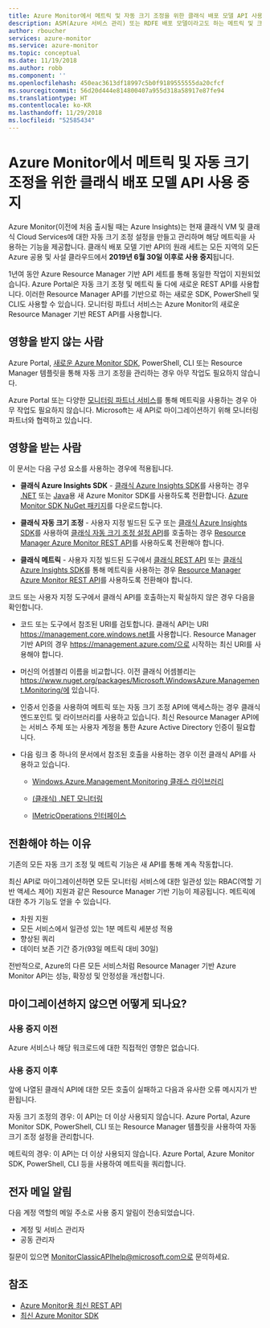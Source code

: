```yaml
---
title: Azure Monitor에서 메트릭 및 자동 크기 조정을 위한 클래식 배포 모델 API 사용 중지
description: ASM(Azure 서비스 관리) 또는 RDFE 배포 모델이라고도 하는 메트릭 및 크기 자동 조정 클래식 API의 사용이 중지됨
author: rboucher
services: azure-monitor
ms.service: azure-monitor
ms.topic: conceptual
ms.date: 11/19/2018
ms.author: robb
ms.component: ''
ms.openlocfilehash: 450eac3613df18997c5b0f9189555555da20cfcf
ms.sourcegitcommit: 56d20d444e814800407a955d318a58917e87fe94
ms.translationtype: HT
ms.contentlocale: ko-KR
ms.lasthandoff: 11/29/2018
ms.locfileid: "52585434"
---
```

# <a name="azure-monitor-retirement-of-classic-deployment-model-apis-for-metrics-and-autoscale"></a>Azure Monitor에서 메트릭 및 자동 크기 조정을 위한 클래식 배포 모델 API 사용 중지

Azure Monitor(이전에 처음 출시될 때는 Azure Insights)는 현재 클래식 VM 및 클래식 Cloud Services에 대한 자동 크기 조정 설정을 만들고 관리하며 해당 메트릭을 사용하는 기능을 제공합니다. 클래식 배포 모델 기반 API의 원래 세트는 모든 지역의 모든 Azure 공용 및 사설 클라우드에서 **2019년 6월 30일 이후로 사용 중지**됩니다.   

1년여 동안 Azure Resource Manager 기반 API 세트를 통해 동일한 작업이 지원되었습니다. Azure Portal은 자동 크기 조정 및 메트릭 둘 다에 새로운 REST API를 사용합니다. 이러한 Resource Manager API를 기반으로 하는 새로운 SDK, PowerShell 및 CLI도 사용할 수 있습니다. 모니터링 파트너 서비스는 Azure Monitor의 새로운 Resource Manager 기반 REST API를 사용합니다.  

## <a name="who-is-not-affected"></a>영향을 받지 않는 사람

Azure Portal, [새로운 Azure Monitor SDK](https://www.nuget.org/packages/Microsoft.Azure.Management.Monitor/), PowerShell, CLI 또는 Resource Manager 템플릿을 통해 자동 크기 조정을 관리하는 경우 아무 작업도 필요하지 않습니다.  

Azure Portal 또는 다양한 [모니터링 파트너 서비스](../../monitoring-and-diagnostics/monitoring-partners.md)를 통해 메트릭을 사용하는 경우 아무 작업도 필요하지 않습니다. Microsoft는 새 API로 마이그레이션하기 위해 모니터링 파트너와 협력하고 있습니다.

## <a name="who-is-affected"></a>영향을 받는 사람

이 문서는 다음 구성 요소를 사용하는 경우에 적용됩니다.

- **클래식 Azure Insights SDK** - [클래식 Azure Insights SDK](https://www.nuget.org/packages/Microsoft.WindowsAzure.Management.Monitoring/)를 사용하는 경우 [.NET](https://github.com/azure/azure-libraries-for-net#download) 또는 [Java](https://github.com/azure/azure-libraries-for-java#download)용 새 Azure Monitor SDK를 사용하도록 전환합니다. [Azure Monitor SDK NuGet 패키지](https://www.nuget.org/packages/Microsoft.Azure.Management.Monitor/)를 다운로드합니다.

- **클래식 자동 크기 조정** - 사용자 지정 빌드된 도구 또는 [클래식 Azure Insights SDK](https://www.nuget.org/packages/Microsoft.WindowsAzure.Management.Monitoring/)를 사용하여 [클래식 자동 크기 조정 설정 API](https://msdn.microsoft.com/library/azure/mt348562.aspx)를 호출하는 경우 [Resource Manager Azure Monitor REST API](https://docs.microsoft.com/rest/api/monitor/autoscalesettings)를 사용하도록 전환해야 합니다.

- **클래식 메트릭** - 사용자 지정 빌드된 도구에서 [클래식 REST API](https://msdn.microsoft.com/library/azure/dn510374.aspx) 또는 [클래식 Azure Insights SDK](https://www.nuget.org/packages/Microsoft.WindowsAzure.Management.Monitoring/)를 통해 메트릭을 사용하는 경우 [Resource Manager Azure Monitor REST API](https://docs.microsoft.com/rest/api/monitor/autoscalesettings)를 사용하도록 전환해야 합니다. 

코드 또는 사용자 지정 도구에서 클래식 API를 호출하는지 확실하지 않은 경우 다음을 확인합니다.

- 코드 또는 도구에서 참조된 URI를 검토합니다. 클래식 API는 URI https://management.core.windows.net를 사용합니다. Resource Manager 기반 API의 경우 https://management.azure.com/으로 시작하는 최신 URI를 사용해야 합니다.

- 머신의 어셈블리 이름을 비교합니다. 이전 클래식 어셈블리는 https://www.nuget.org/packages/Microsoft.WindowsAzure.Management.Monitoring/에 있습니다.

- 인증서 인증을 사용하여 메트릭 또는 자동 크기 조정 API에 액세스하는 경우 클래식 엔드포인트 및 라이브러리를 사용하고 있습니다. 최신 Resource Manager API에는 서비스 주체 또는 사용자 계정을 통한 Azure Active Directory 인증이 필요합니다.

- 다음 링크 중 하나의 문서에서 참조된 호출을 사용하는 경우 이전 클래식 API를 사용하고 있습니다.

  - [Windows.Azure.Management.Monitoring 클래스 라이브러리](https://docs.microsoft.com/previous-versions/azure/dn510414(v=azure.100))

  - [(클래식) .NET 모니터링](https://docs.microsoft.com/previous-versions/azure/reference/mt348562(v%3dazure.100))

  - [IMetricOperations 인터페이스](https://docs.microsoft.com/previous-versions/azure/reference/dn802395(v%3dazure.100))

## <a name="why-you-should-switch"></a>전환해야 하는 이유

기존의 모든 자동 크기 조정 및 메트릭 기능은 새 API를 통해 계속 작동합니다.  

최신 API로 마이그레이션하면 모든 모니터링 서비스에 대한 일관성 있는 RBAC(역할 기반 액세스 제어) 지원과 같은 Resource Manager 기반 기능이 제공됩니다. 메트릭에 대한 추가 기능도 얻을 수 있습니다. 

- 차원 지원
- 모든 서비스에서 일관성 있는 1분 메트릭 세분성 적용 
- 향상된 쿼리
- 데이터 보존 기간 증가(93일 메트릭 대비 30일) 

전반적으로, Azure의 다른 모든 서비스처럼 Resource Manager 기반 Azure Monitor API는 성능, 확장성 및 안정성을 개선합니다. 

## <a name="what-happens-if-you-do-not-migrate"></a>마이그레이션하지 않으면 어떻게 되나요?

### <a name="before-retirement"></a>사용 중지 이전

Azure 서비스나 해당 워크로드에 대한 직접적인 영향은 없습니다.  

### <a name="after-retirement"></a>사용 중지 이후

앞에 나열된 클래식 API에 대한 모든 호출이 실패하고 다음과 유사한 오류 메시지가 반환됩니다.

자동 크기 조정의 경우: 이 API는 더 이상 사용되지 않습니다. Azure Portal, Azure Monitor SDK, PowerShell, CLI 또는 Resource Manager 템플릿을 사용하여 자동 크기 조정 설정을 관리합니다.  

메트릭의 경우: 이 API는 더 이상 사용되지 않습니다. Azure Portal, Azure Monitor SDK, PowerShell, CLI 등을 사용하여 메트릭을 쿼리합니다.

## <a name="email-notifications"></a>전자 메일 알림

다음 계정 역할의 메일 주소로 사용 중지 알림이 전송되었습니다. 

- 계정 및 서비스 관리자
- 공동 관리자  

질문이 있으면 MonitorClassicAPIhelp@microsoft.com으로 문의하세요.  

## <a name="references"></a>참조

- [Azure Monitor용 최신 REST API](https://docs.microsoft.com/rest/api/monitor/) 
- [최신 Azure Monitor SDK](https://www.nuget.org/packages/Microsoft.Azure.Management.Monitor/)
